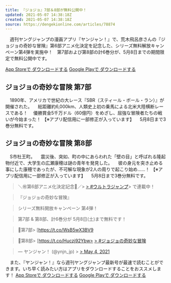 ```yaml
---
title: 『ジョジョ』7部＆8部が無料公開中！
updated: 2021-05-07 14:38:18Z
created: 2021-05-07 14:38:18Z
source: https://dengekionline.com/articles/78874
---
```


　週刊ヤングジャンプの漫画アプリ『ヤンジャン！』で、荒木飛呂彦さんの『ジョジョの奇妙な冒険』第6部アニメ化決定を記念した、シリーズ無料解放キャンペーン第4弾を実施中！　第7部および第8部の計6巻分が、5月8日までの期間限定で無料公開中です。

[App Storeで ダウンロードする](https://bit.ly/2XcphuE)
[Google Playで ダウンロードする](https://bit.ly/2XcphuE)

## ジョジョの奇妙な冒険 第7部

　1890年、アメリカで世紀の大レース『SBR（スティール・ボール・ラン）』が開催された。
　総距離約6,000km、人類史上初の乗馬による北米大陸横断レースである！
　優勝賞金5千万ドル（60億円）をめざし、屈強な冒険者たちの戦いが今始まった！
【※アプリ配信用に一部修正が入っています】
　5月8日まで3巻分無料です。

## ジョジョの奇妙な冒険 第8部

　S市杜王町。
　震災後、突如、町の中にあらわれた「壁の目」と呼ばれる隆起物付近で、大学生の広瀬康穂は謎の青年を発見した。
　彼の身元を突き止める事にした康穂であったが、不可解な現象が2人の周りで起こり始め……！
【※アプリ配信用に一部修正が入っています】
　5月8日まで3巻分無料です。

> ＼㊗️第6部アニメ化決定記念🎊／> [> #ウルトラジャンプ](https://twitter.com/hashtag/%E3%82%A6%E3%83%AB%E3%83%88%E3%83%A9%E3%82%B8%E3%83%A3%E3%83%B3%E3%83%97?src=hash&ref_src=twsrc%5Etfw)>  で連載中！

> 『ジョジョの奇妙な冒険』

> シリーズ無料開放キャンペーン
> 第4弾！

> 第7部 & 第8部、計6巻分が
> 5月8日(土)まで無料です！

> 🔻第7部> [https://t.co/WsB5wX3BV9

> 🔻第8部> [https://t.co/Huczj92Ybw> [> #ジョジョの奇妙な冒険](https://twitter.com/hashtag/%E3%82%B8%E3%83%A7%E3%82%B8%E3%83%A7%E3%81%AE%E5%A5%87%E5%A6%99%E3%81%AA%E5%86%92%E9%99%BA?src=hash&ref_src=twsrc%5Etfw)

> — ヤンジャン！ (@ynjn_jp) > [> May 4, 2021](https://twitter.com/ynjn_jp/status/1389603326996611077?ref_src=twsrc%5Etfw)

　また、『ヤンジャン！』なら週刊ヤングジャンプ最新号が最速で読むことができます。いち早く読みたい方はアプリをダウンロードすることをおススメします！
[App Storeで ダウンロードする](https://bit.ly/2XcphuE)
[Google Playで ダウンロードする](https://bit.ly/2XcphuE)